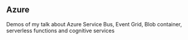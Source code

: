 ## Azure
Demos of my talk about Azure Service Bus, Event Grid, Blob container, serverless functions and cognitive services